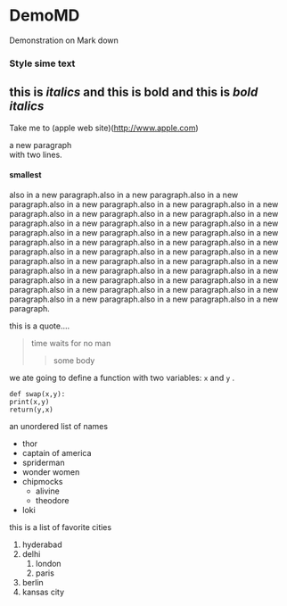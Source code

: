 # DemoMD
Demonstration on Mark down  
### Style sime text
this is *italics* and this is __bold__
and this is ***bold italics***
--------

Take me to (apple web site)(http://www.apple.com)

a new paragraph<br>with two lines.
#### smallest
also in a new paragraph.also in a new paragraph.also in a new paragraph.also in a new paragraph.also in a new paragraph.also in a new paragraph.also in a new paragraph.also in a new paragraph.also in a new paragraph.also in a new paragraph.also in a new paragraph.also in a new paragraph.also in a new paragraph.also in a new paragraph.also in a new paragraph.also in a new paragraph.also in a new paragraph.also in a new paragraph.also in a new paragraph.also in a new paragraph.also in a new paragraph.also in a new paragraph.also in a new paragraph.also in a new paragraph.also in a new paragraph.also in a new paragraph.also in a new paragraph.also in a new paragraph.also in a new paragraph.also in a new paragraph.also in a new paragraph.also in a new paragraph.also in a new paragraph.also in a new paragraph.also in a new paragraph.also in a new paragraph.





this is a quote....
> time waits for no man
> > some body



we ate going to define a function with two variables: `x` and `y` .
```
def swap(x,y):
print(x,y)
return(y,x)
```




an unordered list of names
* thor
* captain of america
*  spriderman
*  wonder women
*  chipmocks
    * alivine
    * theodore
  * loki

this is a list of favorite cities
1. hyderabad
2.  delhi
    1. london
    2. paris
3. berlin
4. kansas city
